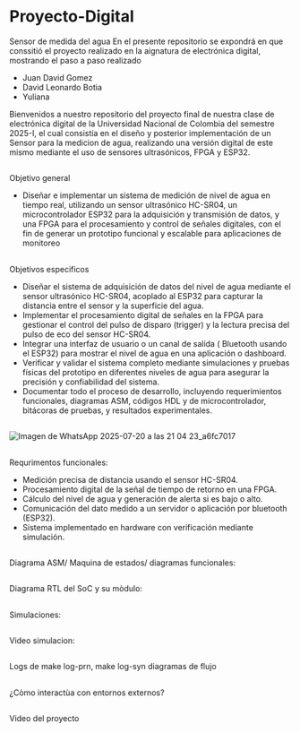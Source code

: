 # Proyecto-Digital
Sensor de medida del agua 
En el presente repositorio se expondrá en que conssitió el proyecto realizado en la aignatura de electrónica digital, mostrando el paso a paso realizado

- Juan David Gomez 
- David Leonardo Botia
- Yuliana
  
Bienvenidos a nuestro repositorio del proyecto final de nuestra clase de electrónica digital de la Universidad Nacional de Colombia del semestre 2025-I, el cual consistía en el diseño y posterior implementación de un Sensor para la medicion de agua, realizando una versión digital de este mismo mediante el uso de sensores ultrasónicos, FPGA y ESP32.
##
Objetivo general 
- Diseñar e implementar un sistema de medición de nivel de agua en tiempo real, utilizando un sensor ultrasónico HC-SR04, un microcontrolador ESP32 para la adquisición y transmisión de datos, y una FPGA para el procesamiento y control de señales digitales, con el fin de generar un prototipo funcional y escalable para aplicaciones de monitoreo
##
Objetivos especificos
- Diseñar el sistema de adquisición de datos del nivel de agua mediante el sensor ultrasónico HC-SR04, acoplado al ESP32 para capturar la distancia entre el sensor y la superficie del agua.
- Implementar el procesamiento digital de señales en la FPGA para gestionar el control del pulso de disparo (trigger) y la lectura precisa del pulso de eco del sensor HC-SR04.
- Integrar una interfaz de usuario o un canal de salida ( Bluetooth usando el ESP32) para mostrar el nivel de agua en una aplicación o dashboard.
- Verificar y validar el sistema completo mediante simulaciones y pruebas físicas del prototipo en diferentes niveles de agua para asegurar la precisión y confiabilidad del sistema.
- Documentar todo el proceso de desarrollo, incluyendo requerimientos funcionales, diagramas ASM, códigos HDL y de microcontrolador, bitácoras de pruebas, y resultados experimentales.

##
![Imagen de WhatsApp 2025-07-20 a las 21 04 23_a6fc7017](https://github.com/user-attachments/assets/d2cbcf3b-8a8b-4d64-a418-706c8ba06e98)
##
Requrimentos funcionales:
- Medición precisa de distancia usando el sensor HC-SR04.
- Procesamiento digital de la señal de tiempo de retorno en una FPGA.
- Cálculo del nivel de agua y generación de alerta si es bajo o alto.
- Comunicación del dato medido a un servidor o aplicación por bluetooth (ESP32).
- Sistema implementado en hardware con verificación mediante simulación.
  
##
Diagrama ASM/ Maquina de estados/ diagramas funcionales:
##
Diagrama RTL del SoC y su mòdulo:
##
Simulaciones:
##
Video simulacion:
##
Logs de make log-prn, make log-syn diagramas de flujo 
##
¿Còmo interactùa con entornos externos?
##
Video del proyecto
##
